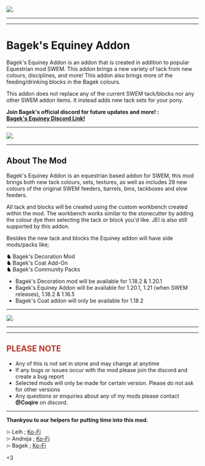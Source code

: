 ![.](https://i.imgur.com/wUM7v12.png)

***

***

# Bagek's Equiney Addon

Bagek's Equiney Addon is an addon that is created in addition to popular Equestrian mod SWEM. This addon brings a new variety of tack from new colours, disciplines, and more! This addon also brings more of the feeding/drinking blocks in the Bagek colours.

This addon does not replace any of the current SWEM tack/blocks nor any other SWEM addon items. It instead adds new tack sets for your pony.

**Join Bagek's official discord for future updates and more! :**  
**[Bagek's Equiney Discord Link!](https://discord.gg/qt5tZDknMa)**

***

![.](https://i.imgur.com/pTJzD3q.png)

***

## About The Mod

Bagek's Equiney Addon is an equestrian based addon for SWEM, this mod brings both new tack colours, sets, textures, as well as includes 28 new colours of the original SWEM feeders, barrels, bins, tackboxes and slow feeders.

All tack and blocks will be created using the custom workbench created within the mod. The workbench works similar to the stonecutter by adding the colour dye then selecting the tack or block you'd like. JEI is also still supported by this addon.

Besides the new tack and blocks the Equiney addon will have side mods/packs like;

**♞** Bagek's Decoration Mod  
**♞** Bagek's Coat Add-On  
**♞** Bagek's Community Packs

*   Bagek's Decoration mod will be available for 1.18.2 & 1.20.1
*   Bagek's Equiney Addon will be available for 1.20.1, 1.21 (when SWEM releases), 1.18.2 & 1.16.5
*   Bagek's Coat addon will only be available for 1.18.2

***

![.](https://i.imgur.com/jpO5AtP.png)

***

***

## **<span style="color:#ba372a">PLEASE NOTE</span>**

*   Any of this is not set in stone and may change at anytime
*   If any bugs or issues occur with the mod please join the discord and create a bug report
*   Selected mods will only be made for certain version. Please do not ask for other versions
*   Any questions or enquiries about any of my mods please contact **@Coqire** on discord.

***

**Thankyou to our helpers for putting time into this mod.**  

⌲ Leih ; [Ko-Fi](https://ko-fi.com/ieospixelponies)  
⌲ Andreja ; [Ko-Fi](https://ko-fi.com/andreslivery)  
⌲ Bagek ; [Ko-Fi](https://ko-fi.com/coqire)





<3